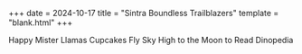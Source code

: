 +++
date = 2024-10-17
title = "Sintra Boundless Trailblazers"
template = "blank.html"
+++
<html>
Happy Mister Llamas Cupcakes Fly Sky High to the Moon to Read Dinopedia

</html>

